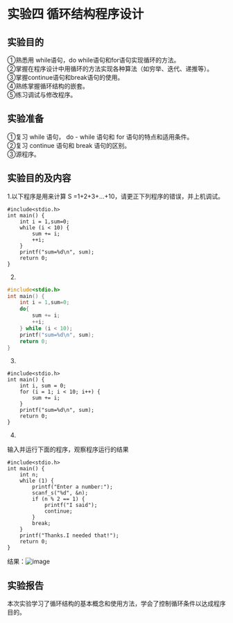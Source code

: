 # 实验四 循环结构程序设计
## 实验目的
①熟悉用 while语句，do while语句和for语句实现循环的方法。    
②掌握在程序设计中用循环的方法实现各种算法（如穷举、迭代、递推等）。    
③掌握continue语句和break语句的使用。    
④熟练掌握循环结构的嵌套。    
⑤练习调试与修改程序。	
## 实验准备  
①复习 while 语句， do - while 语句和 for 语句的特点和适用条件。  
②复习 continue 语句和 break 语句的区别。  
③源程序。  
## 实验目的及内容
1.以下程序是用来计算 S =1+2+3+…+10，请更正下列程序的错误，并上机调试。
```
#include<stdio.h>
int main() {
	int i = 1,sum=0;
	while (i < 10) {
		sum += i;
		++i;
	}
	printf("sum=%d\n", sum);
	return 0;
}
```
2.
```c
#include<stdio.h>
int main() {
	int i = 1,sum=0;
	do{
		sum += i;
		++i;
	} while (i < 10);
	printf("sum=%d\n", sum);
	return 0;
}
```
3.
```
#include<stdio.h>
int main() {
	int i, sum = 0;
	for (i = 1; i < 10; i++) {
		sum += i;
	}
	printf("sum=%d\n", sum);
	return 0;
}
```
4.
输入并运行下面的程序，观察程序运行的结果
```
#include<stdio.h>
int main() {
	int n;
	while (1) {
		printf("Enter a number:");
		scanf_s("%d", &n);
		if (n % 2 == 1) {
			printf("I said");
			continue;
		}
		break;
	}
	printf("Thanks.I needed that!");
	return 0;
}
```
结果：![image](https://github.com/studyusssssing/report3/assets/152676097/78f23b6e-45cf-471c-bb35-8bee39b11f3f)
## 实验报告
本次实验学习了循环结构的基本概念和使用方法，学会了控制循环条件以达成程序目的。
